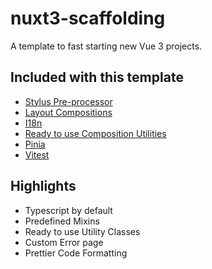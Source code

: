# nuxt3-scaffolding

A template to fast starting new Vue 3 projects.

## Included with this template

* [Stylus Pre-processor](https://stylus-lang.com/)
* [Layout Compositions](https://every-layout.dev/rudiments/composition/)
* [I18n](https://github.com/intlify/bundle-tools/tree/main/packages/unplugin-vue-i18n)
* [Ready to use Composition Utilities](https://vueuse.org/)
* [Pinia](https://pinia.vuejs.org/)
* [Vitest](https://vitest.dev/)

## Highlights

* Typescript by default
* Predefined Mixins
* Ready to use Utility Classes
* Custom Error page
* Prettier Code Formatting
